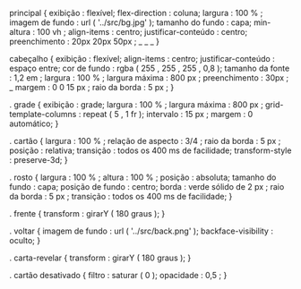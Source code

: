principal {
    exibição : flexível;
    flex-direction : coluna;
    largura :  100 % ;
    imagem de fundo :  url ( '../src/bg.jpg' );
    tamanho do fundo : capa;
    min-altura :  100 vh ;
    align-items : centro;
    justificar-conteúdo : centro;
    preenchimento :  20px 20px 50px ; _  _  _
}

cabeçalho {
 exibição : flexível;
 align-items : centro;
 justificar-conteúdo : espaço entre;
 cor de fundo :  rgba ( 255 ,  255 ,  255 ,  0,8 );
 tamanho da fonte :  1,2 em ;
 largura :  100 % ;
 largura máxima :  800 px ;
 preenchimento :  30px ; _
 margem :  0  0  15 px ;
 raio da borda :  5 px ;
}

. grade {
    exibição : grade;
    largura :  100 % ;
    largura máxima :  800 px ;
    grid-template-columns :  repeat ( 5 ,  1 fr );
    intervalo :  15 px ;
    margem :  0 automático;
}

. cartão {
    largura :  100 % ;
    relação de aspecto :  3/4 ;
    raio da borda :  5 px ;
    posição : relativa;
    transição : todos os 400 ms de facilidade;
    transform-style : preserve-3d;
}

. rosto {
    largura :  100 % ;
    altura :  100 % ;
    posição : absoluta;
    tamanho do fundo : capa;
    posição de fundo : centro;
    borda :  verde sólido de 2 px ;
    raio da borda :  5 px ;
    transição : todos os 400 ms de facilidade;
}

. frente {
    transform :  girarY ( 180 graus );
}

. voltar {
    imagem de fundo :  url ( '../src/back.png' );
    backface-visibility : oculto;
}

. carta-revelar {
    transform :  girarY ( 180 graus );
}

. cartão desativado {
    filtro : saturar ( 0 );
    opacidade :  0,5 ;
}
